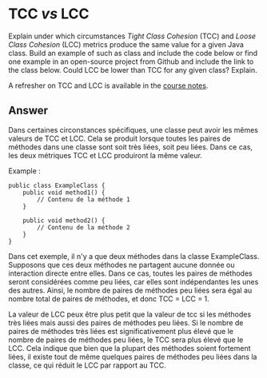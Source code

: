 # TCC *vs* LCC

Explain under which circumstances *Tight Class Cohesion* (TCC) and *Loose Class Cohesion* (LCC) metrics produce the same value for a given Java class. Build an example of such as class and include the code below or find one example in an open-source project from Github and include the link to the class below. Could LCC be lower than TCC for any given class? Explain.

A refresher on TCC and LCC is available in the [course notes](https://oscarlvp.github.io/vandv-classes/#cohesion-graph).

## Answer
Dans certaines circonstances spécifiques, une classe peut avoir les mêmes valeurs de TCC et LCC. Cela se produit lorsque toutes les paires de méthodes dans une classe sont soit très liées, soit peu liées. Dans ce cas, les deux métriques TCC et LCC produiront la même valeur.

Example :
```
public class ExampleClass {
    public void method1() {
        // Contenu de la méthode 1
    }

    public void method2() {
        // Contenu de la méthode 2
    }
}

```
Dans cet exemple, il n'y a que deux méthodes dans la classe ExampleClass. Supposons que ces deux méthodes ne partagent aucune donnée ou interaction directe entre elles. Dans ce cas, toutes les paires de méthodes seront considérées comme peu liées, car elles sont indépendantes les unes des autres. Ainsi, le nombre de paires de méthodes peu liées sera égal au nombre total de paires de méthodes, et donc TCC = LCC = 1.

La valeur de LCC peux être plus petit que la valeur de tcc si les méthodes très liées mais aussi des paires de méthodes peu liées. Si le nombre de paires de méthodes très liées est significativement plus élevé que le nombre de paires de méthodes peu liées, le TCC sera plus élevé que le LCC. Cela indique que bien que la plupart des méthodes soient fortement liées, il existe tout de même quelques paires de méthodes peu liées dans la classe, ce qui réduit le LCC par rapport au TCC.
